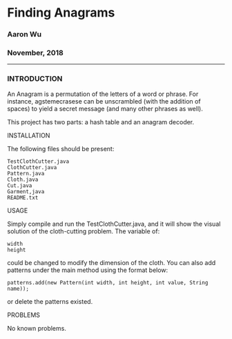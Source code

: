 # Finding Anagrams
### Aaron Wu ###
### November, 2018 ###
---
### INTRODUCTION ###

An Anagram is a permutation of the letters of a word or phrase. For instance, agstemecrasese can be unscrambled (with the addition of spaces) to yield a secret message (and many other phrases as well).

This project has two parts: a hash table and an anagram decoder. 

INSTALLATION

The following files should be present:
	
	TestClothCutter.java
	ClothCutter.java
	Pattern.java
	Cloth.java
	Cut.java
	Garment,java
	README.txt
	

USAGE

Simply compile and run the TestClothCutter.java, and it will show the visual solution of the cloth-cutting problem.
The variable of:
	
	width
	height
could be changed to modify the dimension of the cloth.
You can also add patterns under the main method using the format below:
	
	patterns.add(new Pattern(int width, int height, int value, String name));

or delete the patterns existed.

PROBLEMS

No known problems.
